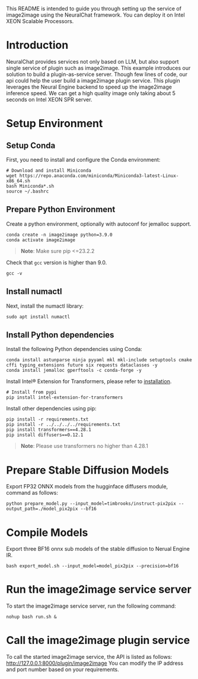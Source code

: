 
This README is intended to guide you through setting up the service of image2image using the NeuralChat framework. You can deploy it on Intel XEON Scalable Processors.

# Introduction
NeuralChat provides services not only based on LLM, but also support single service of plugin such as image2image. This example introduces our solution to build a plugin-as-service server. Though few lines of code, our api could help the user build a image2image plugin service. This plugin leverages the Neural Engine backend to speed up the image2image inference speed. We can get a high quality image only taking about 5 seconds on Intel XEON SPR server.

# Setup Environment

## Setup Conda

First, you need to install and configure the Conda environment:

```shell
# Download and install Miniconda
wget https://repo.anaconda.com/miniconda/Miniconda3-latest-Linux-x86_64.sh
bash Miniconda*.sh
source ~/.bashrc
```

## Prepare Python Environment
Create a python environment, optionally with autoconf for jemalloc support.
```shell
conda create -n image2image python=3.9.0
conda activate image2image
```
>**Note**: Make sure pip <=23.2.2

Check that `gcc` version is higher than 9.0.
```shell
gcc -v
```

## Install numactl

Next, install the numactl library:

```shell
sudo apt install numactl
```

## Install Python dependencies

Install the following Python dependencies using Conda:

```shell
conda install astunparse ninja pyyaml mkl mkl-include setuptools cmake cffi typing_extensions future six requests dataclasses -y
conda install jemalloc gperftools -c conda-forge -y
```

Install Intel® Extension for Transformers, please refer to [installation](/docs/installation.md).
```shell
# Install from pypi
pip install intel-extension-for-transformers
```

Install other dependencies using pip:

```shell
pip install -r requirements.txt
pip install -r ../../../../requirements.txt
pip install transformers==4.28.1
pip install diffusers==0.12.1
```
>**Note**: Please use transformers no higher than 4.28.1

# Prepare Stable Diffusion Models

Export FP32 ONNX models from the hugginface diffusers module, command as follows:

```shell
python prepare_model.py --input_model=timbrooks/instruct-pix2pix --output_path=./model_pix2pix --bf16
```

# Compile Models

Export three BF16 onnx sub models of the stable diffusion to Nerual Engine IR.

```shell
bash export_model.sh --input_model=model_pix2pix --precision=bf16
```



# Run the image2image service server
To start the image2image service server, run the following command:

```shell
nohup bash run.sh &
```

# Call the image2image plugin service
To call the started image2image service, the API is listed as follows:
http://127.0.0.1:8000/plugin/image2image
You can modify the IP address and port number based on your requirements.
